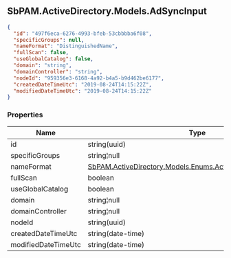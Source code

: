 
<h2 id="tocS_SbPAM.ActiveDirectory.Models.AdSyncInput">SbPAM.ActiveDirectory.Models.AdSyncInput</h2>

<a id="schemasbpam.activedirectory.models.adsyncinput"></a>
<a id="schema_SbPAM.ActiveDirectory.Models.AdSyncInput"></a>
<a id="tocSsbpam.activedirectory.models.adsyncinput"></a>
<a id="tocssbpam.activedirectory.models.adsyncinput"></a>

```json
{
  "id": "497f6eca-6276-4993-bfeb-53cbbbba6f08",
  "specificGroups": null,
  "nameFormat": "DistinguishedName",
  "fullScan": false,
  "useGlobalCatalog": false,
  "domain": "string",
  "domainController": "string",
  "nodeId": "959356e3-6168-4a92-b4a5-b9d462be6177",
  "createdDateTimeUtc": "2019-08-24T14:15:22Z",
  "modifiedDateTimeUtc": "2019-08-24T14:15:22Z"
}

```

### Properties

|Name|Type|Required|Restrictions|Description|
|---|---|---|---|---|
|id|string(uuid)|false|none|none|
|specificGroups|string¦null|false|none|none|
|nameFormat|[SbPAM.ActiveDirectory.Models.Enums.ActiveDirectoryNameFormat](#schemasbpam.activedirectory.models.enums.activedirectorynameformat)|false|none|none|
|fullScan|boolean|false|none|none|
|useGlobalCatalog|boolean|false|none|none|
|domain|string¦null|false|none|none|
|domainController|string¦null|false|none|none|
|nodeId|string(uuid)|false|none|none|
|createdDateTimeUtc|string(date-time)|false|none|none|
|modifiedDateTimeUtc|string(date-time)|false|none|none|


